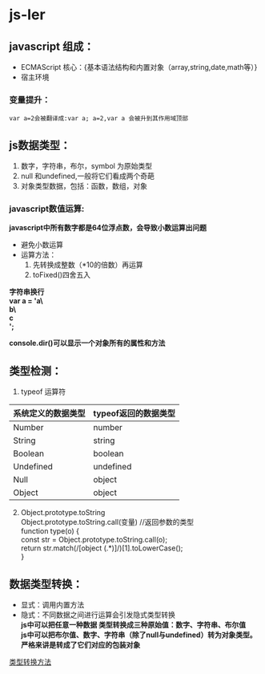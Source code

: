 # js-ler
## javascript 组成：
* ECMAScript  核心：{基本语法结构和内置对象（array,string,date,math等）}
* 宿主环境
### 变量提升：
	var a=2会被翻译成:var a; a=2,var a 会被升到其作用域顶部
## js数据类型：
1. 数字，字符串，布尔，symbol  为原始类型
2. null 和undefined,一般将它们看成两个奇葩
3. 对象类型数据，包括：函数，数组，对象
### javascript数值运算:

__javascript中所有数字都是64位浮点数，会导致小数运算出问题__  
* 避免小数运算
* 运算方法：
  1. 先转换成整数（*10的倍数）再运算
  2. toFixed()四舍五入  
  
__字符串换行  
var a = 'a\  
				b\  
				c  
				';__
				
__console.dir()可以显示一个对象所有的属性和方法__

## 类型检测：
1. typeof 运算符  

|系统定义的数据类型|typeof返回的数据类型|
|:-|:-|
|Number | number  |
|String | string  |
|Boolean | boolean  |
|Undefined | undefined  |
|Null | object  |
|Object | object|  

2. Object.prototype.toString  
Object.prototype.toString.call(变量)
//返回参数的类型  
function type(o) {  
	const str = Object.prototype.toString.call(o);  
	return str.match(/\[object (.*)\]/)[1].toLowerCase();  
}
## 数据类型转换：
* 显式：调用内置方法
* 隐式：不同数据之间进行运算会引发隐式类型转换  
__js中可以把任意一种数据 类型转换成三种原始值：数字、字符串、布尔值__  
__js中可以把布尔值、数字、字符串（除了null与undefined）转为对象类型。严格来讲是转成了它们对应的包装对象__

[类型转换方法](typeconvert.md)
